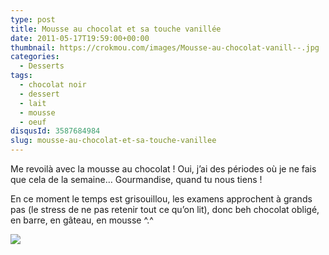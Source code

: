 ```yaml
---
type: post
title: Mousse au chocolat et sa touche vanillée
date: 2011-05-17T19:59:00+00:00
thumbnail: https://crokmou.com/images/Mousse-au-chocolat-vanill--.jpg
categories:
  - Desserts
tags:
  - chocolat noir
  - dessert
  - lait
  - mousse
  - oeuf
disqusId: 3587684984
slug: mousse-au-chocolat-et-sa-touche-vanillee
---
```


Me revoilà avec la mousse au chocolat ! Oui, j’ai des périodes où je ne fais que cela de la semaine… Gourmandise, quand tu nous tiens !

En ce moment le temps est grisouillou, les examens approchent à grands pas (le stress de ne pas retenir tout ce qu’on lit), donc beh chocolat obligé, en barre, en gâteau, en mousse ^.^

![](http://4.bp.blogspot.com/-bXES67U_fjg/TsFxmeL-4vI/AAAAAAAABJg/Znyob7y7zZw/s1600/Mousse+choco+vanille.jpg)

